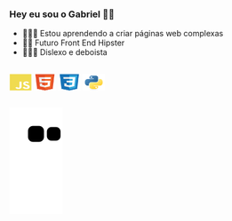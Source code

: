 ### Hey eu sou o Gabriel 🤙🏽


- 👩🏻‍💻 Estou aprendendo a criar páginas web complexas
- 🧔🏻 Futuro Front End Hipster
- 🧘🏻‍♂️ Dislexo e deboista

<div style="display: inline_block"><br>
  <img align="center" alt="Rafa-Js" height="30" width="40" src="https://raw.githubusercontent.com/devicons/devicon/master/icons/javascript/javascript-plain.svg">
  <img align="center" alt="Rafa-HTML" height="30" width="40" src="https://raw.githubusercontent.com/devicons/devicon/master/icons/html5/html5-original.svg">
  <img align="center" alt="Rafa-CSS" height="30" width="40" src="https://raw.githubusercontent.com/devicons/devicon/master/icons/css3/css3-original.svg">
  <img align="center" alt="Rafa-Python" height="30" width="40" src="https://raw.githubusercontent.com/devicons/devicon/master/icons/python/python-original.svg">
</div>                         

##

<div>
 
 ![Snake animation](https://github.com/rafaballerini/rafaballerini/blob/output/github-contribution-grid-snake.svg)

</div>
